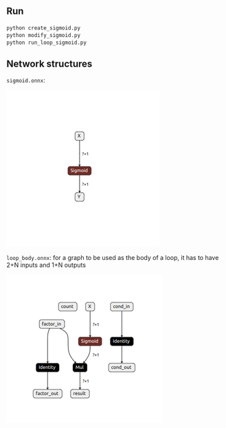 ## Run
```bash
python create_sigmoid.py
python modify_sigmoid.py
python run_loop_sigmoid.py
```

## Network structures
`sigmoid.onnx`:

![](sigmoid.png)

`loop_body.onnx`: for a graph to be used as the body of a loop, it has to have 2+N inputs and 1+N outputs

![](loop_body.png)
